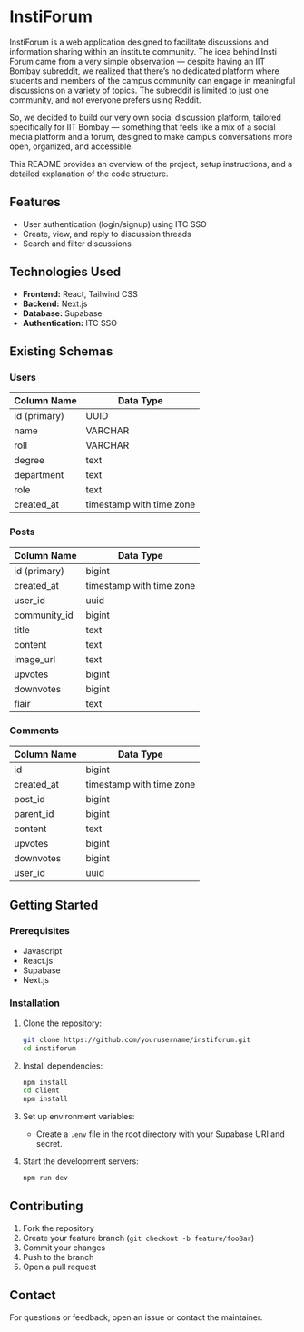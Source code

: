 # InstiForum

InstiForum is a web application designed to facilitate discussions and information sharing within an institute community.
The idea behind Insti Forum came from a very simple observation — despite having an IIT Bombay subreddit, we realized that there’s no dedicated platform where students and members of the campus community can engage in meaningful discussions on a variety of topics. The subreddit is limited to just one community, and not everyone prefers using Reddit.

So, we decided to build our very own social discussion platform, tailored specifically for IIT Bombay — something that feels like a mix of a social media platform and a forum, designed to make campus conversations more open, organized, and accessible.

This README provides an overview of the project, setup instructions, and a detailed explanation of the code structure.

## Features

- User authentication (login/signup) using ITC SSO
- Create, view, and reply to discussion threads
- Search and filter discussions

## Technologies Used

- **Frontend:** React, Tailwind CSS
- **Backend:** Next.js
- **Database:** Supabase
- **Authentication:** ITC SSO

## Existing Schemas
### Users
| Column Name | Data Type     |
|-------------|--------------|
| id (primary)| UUID                        |
| name        | VARCHAR                     |
| roll        | VARCHAR                     |
| degree      | text                        |
| department  | text                        |
| role        | text                        |
| created_at  | timestamp with time zone    |

### Posts

| Column Name   | Data Type                  |
|---------------|---------------------------|
| id (primary)  | bigint                    |
| created_at    | timestamp with time zone  |
| user_id       | uuid                       |
| community_id  | bigint                     |
| title         | text                       |
| content       | text                       |
| image_url     | text                       |
| upvotes       | bigint                     |
| downvotes     | bigint                     |
| flair         | text                       |

### Comments
| Column Name  | Data Type                  |
|--------------|---------------------------|
| id           | bigint                    |
| created_at   | timestamp with time zone  |
| post_id      | bigint                    |
| parent_id    | bigint                    |
| content      | text                      |
| upvotes      | bigint                    |
| downvotes    | bigint                    |
| user_id      | uuid                      |


## Getting Started

### Prerequisites

- Javascript
- React.js
- Supabase
- Next.js

### Installation

1. Clone the repository:
    ```bash
    git clone https://github.com/yourusername/instiforum.git
    cd instiforum
    ```
2. Install dependencies:
    ```bash
    npm install
    cd client
    npm install
    ```
3. Set up environment variables:
    - Create a `.env` file in the root directory with your Supabase URI and secret.

4. Start the development servers:
    ```bash
    npm run dev
    ```
## Contributing

1. Fork the repository
2. Create your feature branch (`git checkout -b feature/fooBar`)
3. Commit your changes
4. Push to the branch
5. Open a pull request

## Contact

For questions or feedback, open an issue or contact the maintainer.
